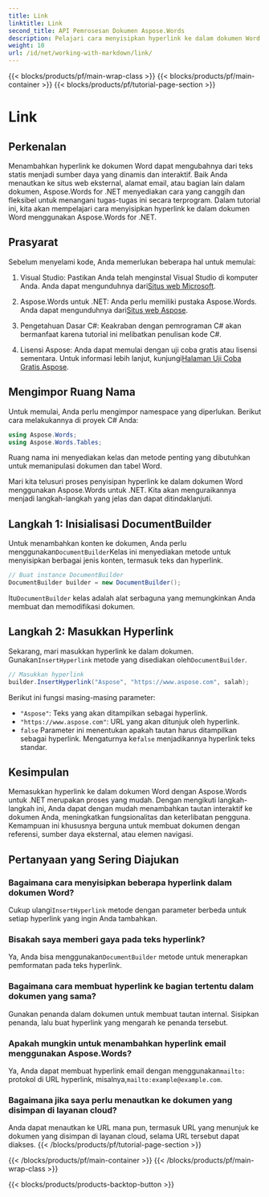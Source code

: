```yaml
---
title: Link
linktitle: Link
second_title: API Pemrosesan Dokumen Aspose.Words
description: Pelajari cara menyisipkan hyperlink ke dalam dokumen Word menggunakan Aspose.Words untuk .NET dengan panduan langkah demi langkah ini. Sempurnakan dokumen Anda dengan tautan interaktif dengan mudah.
weight: 10
url: /id/net/working-with-markdown/link/
---
```


{{< blocks/products/pf/main-wrap-class >}}
{{< blocks/products/pf/main-container >}}
{{< blocks/products/pf/tutorial-page-section >}}

# Link

## Perkenalan

Menambahkan hyperlink ke dokumen Word dapat mengubahnya dari teks statis menjadi sumber daya yang dinamis dan interaktif. Baik Anda menautkan ke situs web eksternal, alamat email, atau bagian lain dalam dokumen, Aspose.Words for .NET menyediakan cara yang canggih dan fleksibel untuk menangani tugas-tugas ini secara terprogram. Dalam tutorial ini, kita akan mempelajari cara menyisipkan hyperlink ke dalam dokumen Word menggunakan Aspose.Words for .NET. 

## Prasyarat

Sebelum menyelami kode, Anda memerlukan beberapa hal untuk memulai:

1.  Visual Studio: Pastikan Anda telah menginstal Visual Studio di komputer Anda. Anda dapat mengunduhnya dari[Situs web Microsoft](https://visualstudio.microsoft.com/).

2.  Aspose.Words untuk .NET: Anda perlu memiliki pustaka Aspose.Words. Anda dapat mengunduhnya dari[Situs web Aspose](https://releases.aspose.com/words/net/).

3. Pengetahuan Dasar C#: Keakraban dengan pemrograman C# akan bermanfaat karena tutorial ini melibatkan penulisan kode C#.

4.  Lisensi Aspose: Anda dapat memulai dengan uji coba gratis atau lisensi sementara. Untuk informasi lebih lanjut, kunjungi[Halaman Uji Coba Gratis Aspose](https://releases.aspose.com/).

## Mengimpor Ruang Nama

Untuk memulai, Anda perlu mengimpor namespace yang diperlukan. Berikut cara melakukannya di proyek C# Anda:

```csharp
using Aspose.Words;
using Aspose.Words.Tables;
```

Ruang nama ini menyediakan kelas dan metode penting yang dibutuhkan untuk memanipulasi dokumen dan tabel Word.

Mari kita telusuri proses penyisipan hyperlink ke dalam dokumen Word menggunakan Aspose.Words untuk .NET. Kita akan menguraikannya menjadi langkah-langkah yang jelas dan dapat ditindaklanjuti.

## Langkah 1: Inisialisasi DocumentBuilder

 Untuk menambahkan konten ke dokumen, Anda perlu menggunakan`DocumentBuilder`Kelas ini menyediakan metode untuk menyisipkan berbagai jenis konten, termasuk teks dan hyperlink.

```csharp
// Buat instance DocumentBuilder
DocumentBuilder builder = new DocumentBuilder();
```

 Itu`DocumentBuilder` kelas adalah alat serbaguna yang memungkinkan Anda membuat dan memodifikasi dokumen.

## Langkah 2: Masukkan Hyperlink

 Sekarang, mari masukkan hyperlink ke dalam dokumen. Gunakan`InsertHyperlink` metode yang disediakan oleh`DocumentBuilder`. 

```csharp
// Masukkan hyperlink
builder.InsertHyperlink("Aspose", "https://www.aspose.com", salah);
```

Berikut ini fungsi masing-masing parameter:
- `"Aspose"`: Teks yang akan ditampilkan sebagai hyperlink.
- `"https://www.aspose.com"`: URL yang akan ditunjuk oleh hyperlink.
- `false` Parameter ini menentukan apakah tautan harus ditampilkan sebagai hyperlink. Mengaturnya ke`false` menjadikannya hyperlink teks standar.

## Kesimpulan

Memasukkan hyperlink ke dalam dokumen Word dengan Aspose.Words untuk .NET merupakan proses yang mudah. Dengan mengikuti langkah-langkah ini, Anda dapat dengan mudah menambahkan tautan interaktif ke dokumen Anda, meningkatkan fungsionalitas dan keterlibatan pengguna. Kemampuan ini khususnya berguna untuk membuat dokumen dengan referensi, sumber daya eksternal, atau elemen navigasi.

## Pertanyaan yang Sering Diajukan

### Bagaimana cara menyisipkan beberapa hyperlink dalam dokumen Word?
 Cukup ulangi`InsertHyperlink` metode dengan parameter berbeda untuk setiap hyperlink yang ingin Anda tambahkan.

### Bisakah saya memberi gaya pada teks hyperlink?
 Ya, Anda bisa menggunakan`DocumentBuilder` metode untuk menerapkan pemformatan pada teks hyperlink.

### Bagaimana cara membuat hyperlink ke bagian tertentu dalam dokumen yang sama?
Gunakan penanda dalam dokumen untuk membuat tautan internal. Sisipkan penanda, lalu buat hyperlink yang mengarah ke penanda tersebut.

### Apakah mungkin untuk menambahkan hyperlink email menggunakan Aspose.Words?
 Ya, Anda dapat membuat hyperlink email dengan menggunakan`mailto:` protokol di URL hyperlink, misalnya,`mailto:example@example.com`.

### Bagaimana jika saya perlu menautkan ke dokumen yang disimpan di layanan cloud?
Anda dapat menautkan ke URL mana pun, termasuk URL yang menunjuk ke dokumen yang disimpan di layanan cloud, selama URL tersebut dapat diakses.
{{< /blocks/products/pf/tutorial-page-section >}}

{{< /blocks/products/pf/main-container >}}
{{< /blocks/products/pf/main-wrap-class >}}

{{< blocks/products/products-backtop-button >}}
